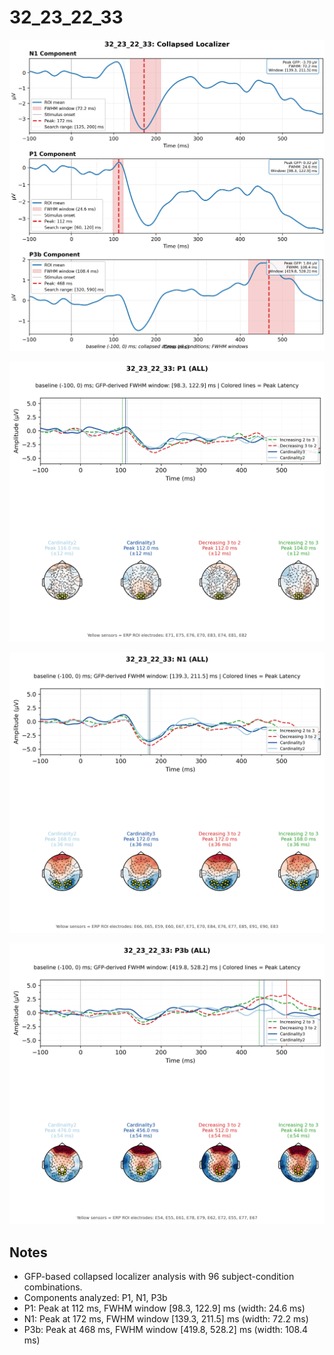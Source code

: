 # 32_23_22_33

![figure](docs/assets/plots/32_23_22_33/32_23_22_33-collapsed_localizer.png)

![figure](docs/assets/plots/32_23_22_33/32_23_22_33-P1.png)

![figure](docs/assets/plots/32_23_22_33/32_23_22_33-N1.png)

![figure](docs/assets/plots/32_23_22_33/32_23_22_33-P3b.png)


## Notes

- GFP-based collapsed localizer analysis with 96 subject-condition combinations.
- Components analyzed: P1, N1, P3b
- P1: Peak at 112 ms, FWHM window [98.3, 122.9] ms (width: 24.6 ms)
- N1: Peak at 172 ms, FWHM window [139.3, 211.5] ms (width: 72.2 ms)
- P3b: Peak at 468 ms, FWHM window [419.8, 528.2] ms (width: 108.4 ms)
